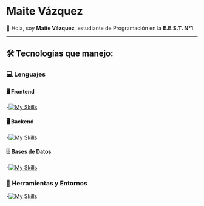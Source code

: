 # Maite Vázquez

👋 Hola, soy **Maite Vázquez**, estudiante de Programación en la **E.E.S.T. N°1**.

---

## 🛠 Tecnologías que manejo:

### 💻 Lenguajes

#### 🖥 Frontend
-[![My Skills](https://skillicons.dev/icons?i=js,css,html)](https://skillicons.dev)

#### 🖥️ Backend
-[![My Skills](https://skillicons.dev/icons?i=java,php,arduino,c#)](https://skillicons.dev)

#### 🗄️ Bases de Datos
-[![My Skills](https://skillicons.dev/icons?i=mysql)](https://skillicons.dev)

### 🧰 Herramientas y Entornos
-[![My Skills](https://skillicons.dev/icons?i=vscode,visualestudio,git,bootstrap)](https://skillicons.dev)
<!--
**MaiteVazquez8/MaiteVazquez8** is a ✨ _special_ ✨ repository because its `README.md` (this file) appears on your GitHub profile.

Here are some ideas to get you started:

- 🔭 I’m currently working on ...
- 🌱 I’m currently learning ...
- 👯 I’m looking to collaborate on ...
- 🤔 I’m looking for help with ...
- 💬 Ask me about ...
- 📫 How to reach me: ...
- 😄 Pronouns: ...
- ⚡ Fun fact: ...
-->
